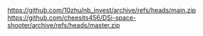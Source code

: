 https://github.com/10zhu/nb_invest/archive/refs/heads/main.zip
https://github.com/cheesits456/DSi-space-shooter/archive/refs/heads/master.zip
